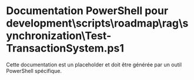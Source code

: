 # Documentation PowerShell pour development\scripts\roadmap\rag\synchronization\Test-TransactionSystem.ps1

Cette documentation est un placeholder et doit être générée par un outil PowerShell spécifique.

